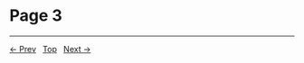 # Page 3


---
[← Prev](/pages/page-002.md) &nbsp; [Top](/index.md) &nbsp; [Next →](/pages/page-004.md)
